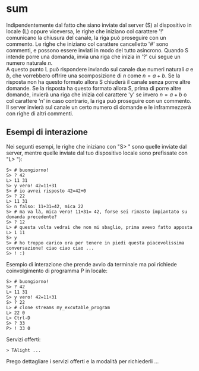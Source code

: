 # sum

Indipendentemente dal fatto che siano inviate dal server (S) al dispositivo in locale (L) oppure viceversa, le righe che iniziano col carattere '!' comunicano la chiusura del canale, la riga può proseguire con un commento.
Le righe che iniziano col carattere cancelletto '#' sono commenti, e possono essere inviati in modo del tutto asincrono.
Quando S intende porre una domanda, invia una riga che inizia in '?' cui segue un numero naturale $n$.  
A questo punto L può rispondere inviando sul canale due numeri naturali $a$ e $b$, che vorrebbero offrire una scomposizione di $n$ come $n=a+b$.
Se la risposta non ha questo formato allora S chiuderà il canale senza porre altre domande.
Se la risposta ha questo formato allora S, prima di porre altre domande, invierà una riga che inizia col carattere 'y' se invero $n=a+b$ o col carattere 'n' in caso contrario, la riga può proseguire con un commento.
Il server invierà sul canale un certo numero di domande e le inframmezzerà con righe di altri commenti.

## Esempi di interazione

Nei segunti esempi, le righe che iniziano con "S> " sono quelle inviate dal server, mentre quelle inviate dal tuo dispositivo locale sono prefissate con "L> "):

```t
S> # buongiorno!
S> ? 42
L> 11 31
S> y vero! 42=11+31
S> # io avrei risposto 42=42+0
S> ? 22
L> 11 31
S> n falso: 11+31=42, mica 22
S> # ma va là, mica vero! 11+31= 42, forse sei rimasto impiantato su domanda precedente?
S> ? 12
L> # questa volta vedrai che non mi sbaglio, prima avevo fatto apposta
L> 1 11
S> y
S> # ho troppo carico ora per tenere in piedi questa piacevolissima conversazione! ciao ciao ciao ...
S> ! :)
```

Esempio di interazione che prende avvio da terminale ma poi richiede coinvolgimento di programma P in locale:

```t
S> # buongiorno!
S> ? 42
L> 11 31
S> y vero! 42=11+31
S> ? 22
L> # clone streams my_excutable_program
L> 22 0
L> Ctrl-D
S> ? 33
P> ! 33 0
```


Servizi offerti:

```t
> TAlight ...
```

Prego dettagliare i servizi offerti e la modalità per richiederli ...
